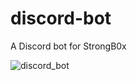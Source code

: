 # discord-bot

A Discord bot for StrongB0x

![discord_bot](https://user-images.githubusercontent.com/25634165/117546382-d48c5580-b049-11eb-9ade-5cebe646fda4.png)
